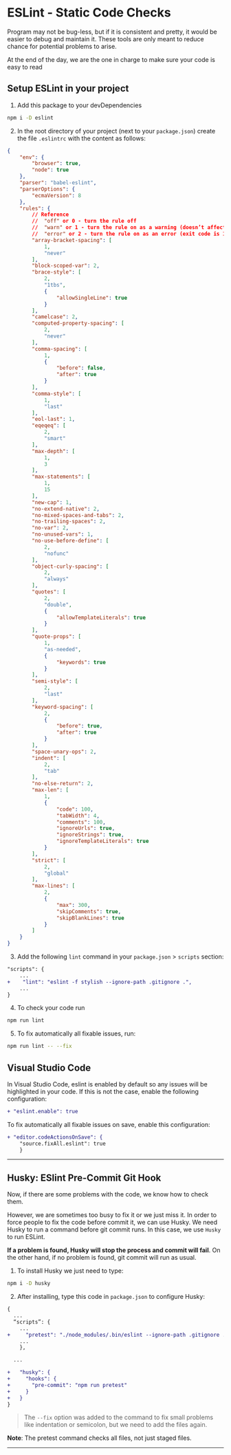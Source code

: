 # **ESLint** - Static Code Checks

Program may not be bug-less, but if it is consistent and pretty, it would be easier to debug and maintain it. These tools are only meant to reduce chance for potential problems to arise.

At the end of the day, we are the one in charge to make sure your code is easy to read

## Setup ESLint in your project

1. Add this package to your devDependencies

  ```sh
  npm i -D eslint
  ```

2. In the root directory of your project (next to your `package.json`) create the file `.eslintrc` with the content as follows:

```json
{
	"env": {
		"browser": true,
		"node": true
	},
	"parser": "babel-eslint",
	"parserOptions": {
		"ecmaVersion": 8
	},
	"rules": {
		// Reference
		//  "off" or 0 - turn the rule off
		//  "warn" or 1 - turn the rule on as a warning (doesn’t affect exit code)
		//  "error" or 2 - turn the rule on as an error (exit code is 1 when triggered)
		"array-bracket-spacing": [
			1,
			"never"
		],
		"block-scoped-var": 2,
		"brace-style": [
			2,
			"1tbs",
			{
				"allowSingleLine": true
			}
		],
		"camelcase": 2,
		"computed-property-spacing": [
			2,
			"never"
		],
		"comma-spacing": [
			1,
			{
				"before": false,
				"after": true
			}
		],
		"comma-style": [
			1,
			"last"
		],
		"eol-last": 1,
		"eqeqeq": [
			2,
			"smart"
		],
		"max-depth": [
			1,
			3
		],
		"max-statements": [
			1,
			15
		],
		"new-cap": 1,
		"no-extend-native": 2,
		"no-mixed-spaces-and-tabs": 2,
		"no-trailing-spaces": 2,
		"no-var": 2,
		"no-unused-vars": 1,
		"no-use-before-define": [
			2,
			"nofunc"
		],
		"object-curly-spacing": [
			2,
			"always"
		],
		"quotes": [
			2,
			"double",
			{
				"allowTemplateLiterals": true
			}
		],
		"quote-props": [
			1,
			"as-needed",
			{
				"keywords": true
			}
		],
		"semi-style": [
			2,
			"last"
		],
		"keyword-spacing": [
			2,
			{
				"before": true,
				"after": true
			}
		],
		"space-unary-ops": 2,
		"indent": [
			2,
			"tab"
		],
		"no-else-return": 2,
		"max-len": [
			1,
			{
				"code": 100,
				"tabWidth": 4,
				"comments": 100,
				"ignoreUrls": true,
				"ignoreStrings": true,
				"ignoreTemplateLiterals": true
			}
		],
		"strict": [
			2,
			"global"
		],
		"max-lines": [
			2,
			{
				"max": 300,
				"skipComments": true,
				"skipBlankLines": true
			}
		]
	}
}
```

3. Add the following `lint` command in your `package.json` > `scripts` section:

  ```diff
  "scripts": {
      ...
  +    "lint": "eslint -f stylish --ignore-path .gitignore .",
      ...
  }
  ```

4. To check your code run

  ```sh
  npm run lint
  ```

5. To fix automatically all fixable issues, run:

  ```sh
  npm run lint -- --fix
  ```

## Visual Studio Code

In Visual Studio Code, eslint is enabled by default so any issues will be highlighted in your code. If this is not the case, enable the following configuration:

```diff
+ "eslint.enable": true
```

To fix automatically all fixable issues on save, enable this configuration:

```diff
+ "editor.codeActionsOnSave": {
	"source.fixAll.eslint": true
	}
```

___

## **Husky**: ESlint Pre-Commit Git Hook

Now, if there are some problems with the code, we know how to check them.

However, we are sometimes too busy to fix it or we just miss it. In order to force people to fix the code before commit it, we can use Husky. We need Husky to run a command before git commit runs. In this case, we use `Husky` to run ESLint.

**If a problem is found, Husky will stop the process and commit will fail**. On the other hand, if no problem is found, git commit will run as usual.

1. To install Husky we just need to type:

  ```sh
  npm i -D husky
  ```

2. After installing, type this code in `package.json` to configure Husky:

  ```diff
  {
    ...
    “scripts”: {
      ...
  +     "pretest": "./node_modules/.bin/eslint --ignore-path .gitignore . --fix"
      ...
      },

    ...

  +   "husky": {
  +     "hooks": {
  +       "pre-commit": "npm run pretest"
  +     }
  +   }
  }
  ```

  > The `--fix` option was added to the command to fix small problems like indentation or semicolon, but we need to add the files again.

**Note**: The pretest command checks all files, not just staged files.

___
